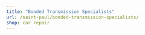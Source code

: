 ```yaml
---
title: "Bonded Transmission Specialists"
url: /saint-paul/bonded-transmission-specialists/
shop: car repair
---
```

